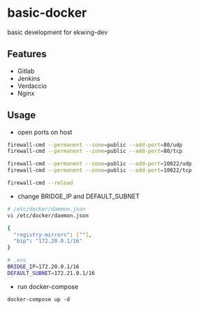 # basic-docker

basic development for ekwing-dev

## Features
- Gitlab
- Jenkins
- Verdaccio
- Nginx

## Usage

- open ports on host
```bash
firewall-cmd --permanent --zone=public --add-port=80/udp
firewall-cmd --permanent --zone=public --add-port=80/tcp

firewall-cmd --permanent --zone=public --add-port=10022/udp
firewall-cmd --permanent --zone=public --add-port=10022/tcp

firewall-cmd --reload
```

- change BRIDGE_IP and DEFAULT_SUBNET
```bash
# /etc/docker/daemon.json
vi /etc/docker/daemon.json

{
  "registry-mirrors": [""],
  "bip": "172.20.0.1/16"
}

# .env
BRIDGE_IP=172.20.0.1/16
DEFAULT_SUBNET=172.21.0.1/16
```

- run docker-compose
```
docker-compose up -d
```
